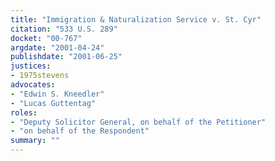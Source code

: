 ```yaml
---
title: "Immigration & Naturalization Service v. St. Cyr"
citation: "533 U.S. 289"
docket: "00-767"
argdate: "2001-04-24"
publishdate: "2001-06-25"
justices:
- 1975stevens
advocates:
- "Edwin S. Kneedler"
- "Lucas Guttentag"
roles:
- "Deputy Solicitor General, on behalf of the Petitioner"
- "on behalf of the Respondent"
summary: ""
---
```


